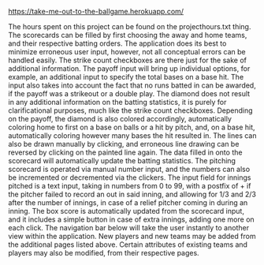 https://take-me-out-to-the-ballgame.herokuapp.com/

The hours spent on this project can be found on the projecthours.txt thing.
The scorecards can be filled by first choosing the away and home teams,
and their respective batting orders.
The application does its best to minimize erroneous user input,
however, not all conceptual errors can be handled easily.
The strike count checkboxes are there just for the sake of additional information.
The payoff input will bring up individual options,
for example, an additional input to specify the total bases on a base hit.
The input also takes into account the fact that no runs batted in can be awarded,
if the payoff was a strikeout or a double play.
The diamond does not result in any additional information on the batting statistics,
it is purely for clarificational purposes, much like the strike count checkboxes.
Depending on the payoff, the diamond is also colored accordingly,
automatically coloring home to first on a base on balls or a hit by pitch,
and, on a base hit, automatically coloring however many bases the hit resulted in.
The lines can also be drawn manually by clicking,
and erroneous line drawing can be reversed by clicking on the painted line again.
The data filled in onto the scorecard will automatically update the batting statistics.
The pitching scorecard is operated via manual number input,
and the numbers can also be incremented or decremented via the clickers.
The input field for innings pitched is a text input,
taking in numbers from 0 to 99,
with a postfix of + if the pitcher failed to record an out in said inning,
and allowing for 1/3 and 2/3 after the number of innings,
in case of a relief pitcher coming in during an inning.
The box score is automatically updated from the scorecard input,
and it includes a simple button in case of extra innings,
adding one more on each click.
The navigation bar below will take the user instantly to another view within the application.
New players and new teams may be added from the additional pages listed above.
Certain attributes of existing teams and players may also be modified,
from their respective pages.
